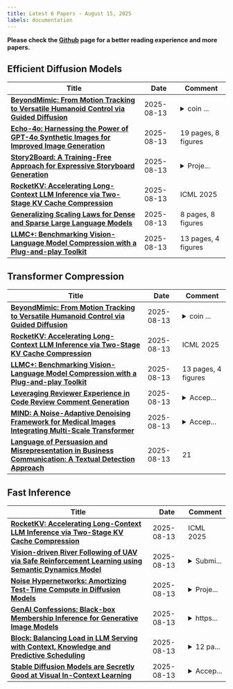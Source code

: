 ```yaml
---
title: Latest 6 Papers - August 15, 2025
labels: documentation
---
```

**Please check the [Github](https://github.com/zezhishao/MTS_Daily_ArXiv) page for a better reading experience and more papers.**

## Efficient Diffusion Models
| **Title** | **Date** | **Comment** |
| --- | --- | --- |
| **[BeyondMimic: From Motion Tracking to Versatile Humanoid Control via Guided Diffusion](http://arxiv.org/abs/2508.08241v3)** | 2025-08-13 | <details><summary>coin ...</summary><p>coin toss authorship, minor changes</p></details> |
| **[Echo-4o: Harnessing the Power of GPT-4o Synthetic Images for Improved Image Generation](http://arxiv.org/abs/2508.09987v1)** | 2025-08-13 | 19 pages, 8 figures |
| **[Story2Board: A Training-Free Approach for Expressive Storyboard Generation](http://arxiv.org/abs/2508.09983v1)** | 2025-08-13 | <details><summary>Proje...</summary><p>Project page is available at https://daviddinkevich.github.io/Story2Board/</p></details> |
| **[RocketKV: Accelerating Long-Context LLM Inference via Two-Stage KV Cache Compression](http://arxiv.org/abs/2502.14051v3)** | 2025-08-13 | ICML 2025 |
| **[Generalizing Scaling Laws for Dense and Sparse Large Language Models](http://arxiv.org/abs/2508.06617v2)** | 2025-08-13 | 8 pages, 8 figures |
| **[LLMC+: Benchmarking Vision-Language Model Compression with a Plug-and-play Toolkit](http://arxiv.org/abs/2508.09981v1)** | 2025-08-13 | 13 pages, 4 figures |

## Transformer Compression
| **Title** | **Date** | **Comment** |
| --- | --- | --- |
| **[BeyondMimic: From Motion Tracking to Versatile Humanoid Control via Guided Diffusion](http://arxiv.org/abs/2508.08241v3)** | 2025-08-13 | <details><summary>coin ...</summary><p>coin toss authorship, minor changes</p></details> |
| **[RocketKV: Accelerating Long-Context LLM Inference via Two-Stage KV Cache Compression](http://arxiv.org/abs/2502.14051v3)** | 2025-08-13 | ICML 2025 |
| **[LLMC+: Benchmarking Vision-Language Model Compression with a Plug-and-play Toolkit](http://arxiv.org/abs/2508.09981v1)** | 2025-08-13 | 13 pages, 4 figures |
| **[Leveraging Reviewer Experience in Code Review Comment Generation](http://arxiv.org/abs/2409.10959v2)** | 2025-08-13 | <details><summary>Accep...</summary><p>Accepted at ACM Transactions on Software Engineering and Methodology (TOSEM)</p></details> |
| **[MIND: A Noise-Adaptive Denoising Framework for Medical Images Integrating Multi-Scale Transformer](http://arxiv.org/abs/2508.07817v2)** | 2025-08-13 | <details><summary>Accep...</summary><p>Accepted by the 7th International Conference on Intelligent Control, Measurement and Signal Processing (ICMSP 2025). 6 pages, 6 figures</p></details> |
| **[Language of Persuasion and Misrepresentation in Business Communication: A Textual Detection Approach](http://arxiv.org/abs/2508.09935v1)** | 2025-08-13 | 21 |

## Fast Inference
| **Title** | **Date** | **Comment** |
| --- | --- | --- |
| **[RocketKV: Accelerating Long-Context LLM Inference via Two-Stage KV Cache Compression](http://arxiv.org/abs/2502.14051v3)** | 2025-08-13 | ICML 2025 |
| **[Vision-driven River Following of UAV via Safe Reinforcement Learning using Semantic Dynamics Model](http://arxiv.org/abs/2508.09971v1)** | 2025-08-13 | <details><summary>Submi...</summary><p>Submitted to Robotics and Autonomous Systems (RAS) journal</p></details> |
| **[Noise Hypernetworks: Amortizing Test-Time Compute in Diffusion Models](http://arxiv.org/abs/2508.09968v1)** | 2025-08-13 | <details><summary>Proje...</summary><p>Project page: https://noisehypernetworks.github.io/</p></details> |
| **[GenAI Confessions: Black-box Membership Inference for Generative Image Models](http://arxiv.org/abs/2501.06399v2)** | 2025-08-13 | <details><summary>https...</summary><p>https://genai-confessions.github.io</p></details> |
| **[Block: Balancing Load in LLM Serving with Context, Knowledge and Predictive Scheduling](http://arxiv.org/abs/2508.03611v2)** | 2025-08-13 | <details><summary>12 pa...</summary><p>12 pages, 8 figures excluding appendix. V1: Fix some typos and grammar issue</p></details> |
| **[Stable Diffusion Models are Secretly Good at Visual In-Context Learning](http://arxiv.org/abs/2508.09949v1)** | 2025-08-13 | <details><summary>Accep...</summary><p>Accepted to ICCV 2025</p></details> |


